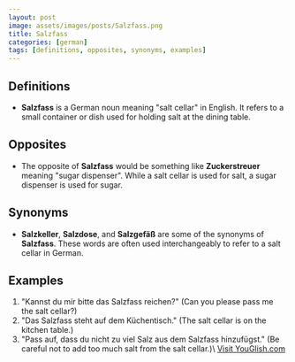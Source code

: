 ```yaml
---
layout: post
image: assets/images/posts/Salzfass.png
title: Salzfass
categories: [german]
tags: [definitions, opposites, synonyms, examples]
---
```


## Definitions

- **Salzfass** is a German noun meaning "salt cellar" in English. It refers to a small container or dish used for holding salt at the dining table.

## Opposites

- The opposite of **Salzfass** would be something like **Zuckerstreuer** meaning "sugar dispenser". While a salt cellar is used for salt, a sugar dispenser is used for sugar.

## Synonyms

- **Salzkeller**, **Salzdose**, and **Salzgefäß** are some of the synonyms of **Salzfass**. These words are often used interchangeably to refer to a salt cellar in German.

## Examples

1. "Kannst du mir bitte das Salzfass reichen?" (Can you please pass me the salt cellar?)
2. "Das Salzfass steht auf dem Küchentisch." (The salt cellar is on the kitchen table.)
3. "Pass auf, dass du nicht zu viel Salz aus dem Salzfass hinzufügst." (Be careful not to add too much salt from the salt cellar.)\ <a id="yg-widget-0" class="youglish-widget" data-query="Salzfass" data-lang="german" data-components="8412" data-auto-start="0" data-bkg-color="theme_light" data-title="How%20to%20pronounce%20Salzfass%20in%20German"  rel="nofollow" href="https://youglish.com">Visit YouGlish.com</a><script async src="https://youglish.com/public/emb/widget.js" charset="utf-8"></script>